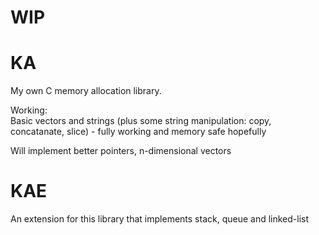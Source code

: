 # **WIP**

# KA
My own C memory allocation library.

Working:\
Basic vectors and strings (plus some string manipulation: copy, concatanate, slice) - fully working and memory safe hopefully

Will implement better pointers, n-dimensional vectors

# KAE
An extension for this library that implements stack, queue and linked-list
